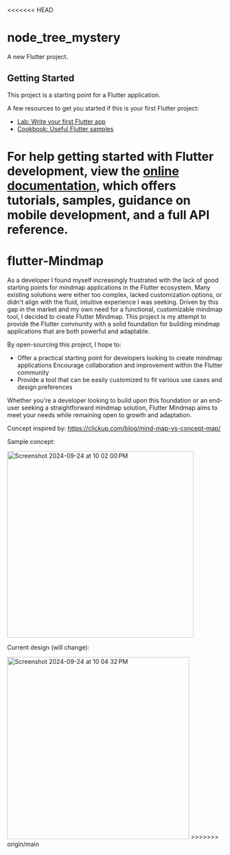 <<<<<<< HEAD
# node_tree_mystery

A new Flutter project.

## Getting Started

This project is a starting point for a Flutter application.

A few resources to get you started if this is your first Flutter project:

- [Lab: Write your first Flutter app](https://docs.flutter.dev/get-started/codelab)
- [Cookbook: Useful Flutter samples](https://docs.flutter.dev/cookbook)

For help getting started with Flutter development, view the
[online documentation](https://docs.flutter.dev/), which offers tutorials,
samples, guidance on mobile development, and a full API reference.
=======
# flutter-Mindmap

As a developer I found myself increasingly frustrated with the lack of good starting points for mindmap applications in the Flutter ecosystem. Many existing solutions were either too complex, lacked customization options, or didn't align with the fluid, intuitive experience I was seeking.
Driven by this gap in the market and my own need for a functional, customizable mindmap tool, I decided to create Flutter Mindmap. This project is my attempt to provide the Flutter community with a solid foundation for building mindmap applications that are both powerful and adaptable.

By open-sourcing this project, I hope to:
* Offer a practical starting point for developers looking to create mindmap applications
Encourage collaboration and improvement within the Flutter community
* Provide a tool that can be easily customized to fit various use cases and design preferences

Whether you're a developer looking to build upon this foundation or an end-user seeking a straightforward mindmap solution, Flutter Mindmap aims to meet your needs while remaining open to growth and adaptation.

Concept inspired by: https://clickup.com/blog/mind-map-vs-concept-map/

Sample concept: 

<img width="434" alt="Screenshot 2024-09-24 at 10 02 00 PM" src="https://github.com/user-attachments/assets/0cca4ae8-a4a2-4b91-9d05-5f6d731491a6">

Current design (will change):

<img width="424" alt="Screenshot 2024-09-24 at 10 04 32 PM" src="https://github.com/user-attachments/assets/3cc724b2-d6a0-4977-97ce-55962a71f3c2">
>>>>>>> origin/main
